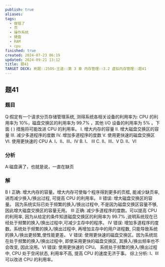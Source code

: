 ```yaml
---
publish: true
aliases: 
tags:
  - 做错了
  - 页
  - 操作系统
  - 硬盘
  - RAM
  - cpu
finished: true
created: 2024-07-23 06:19
updated: 2024-09-21 13:12
title: 题41
TARGET DECK: 刷题::25OS-王道::第 3 章 内存管理::3.2 虚拟内存管理::题41
---
```

## 题41
### 题目
Q:假定有一个请求分页存储管理系统, 测得系统各相关设备的利用率为: 
CPU 的利用率为 10%，磁盘交换区的利用率为 ${99.7}\%$ ，其他 I/O 设备的利用率为 $5\%$ 。下面 ( ) 措施将可能改进 CPU 的利用率。
I. 增大内存的容量 
II. 增大磁盘交换区的容量
III. 减少多道程序的度数 
IV. 增加多道程序的度数
V. 使用更快速的磁盘交换区
VI. 使用更快速的 CPU
A. I、II、III、IV 
B. I、 III 
C. II、III、V 
D. II、VI
### 分析
A:磁盘满了，也就是说，一直在缺页
### 解
B
I 正确: 增大内存的容量。增大内存可使每个程序得到更多的页框, 能减少缺页率, 进而减少换入/换出过程, 可提高 CPU 的利用率。
II 错误: 增大磁盘交换区的容量。
因为系统实际已处于频繁的换入/换出过程中, 不是因为磁盘交换区容量不够, 因此增大磁盘交换区的容量无用。 
III 正确: 减少多道程序的度数。可以提高 CPU 的利用率, 因为从给定的条件知道磁盘交换区的利用率为 ${99.7}\%$ ,说明系统现在已经处于频繁的换入/换出过程中,可减少主存中的程序。
IV 错误: 增加多道程序的度数。系统处于频繁的换入/换出过程中, 再增加主存中的用户进程数, 只能导致系统的换入/换出更频繁,使性能更差。
$\mathrm{V}$ 错误: 使用更快速的磁盘交换区。因为系统现在处于频繁的换入/换出过程中, 即使采用更快的磁盘交换区, 其换入/换出频率也不会改变, 因此没用。VI 错误: 使用更快速的 CPU。
系统处于频繁的换入/换出过程中, CPU 处于空闲状态, 利用率不高, 提高 CPU 的速度无济于事。
综上分析: I、III 可以改进 CPU 的利用率。

